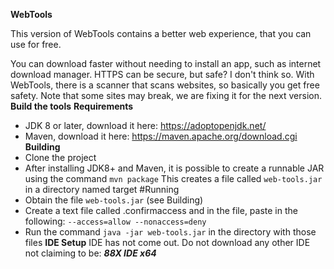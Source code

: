 **WebTools**

This version of WebTools contains a better web experience, that you can use for free.

You can download faster without needing to install an app, such as internet download manager.
HTTPS can be secure, but safe? I don't think so. With WebTools, there is a scanner that scans websites, so basically you get free safety.
Note that some sites may break, we are fixing it for the next version.
**Build the tools**
**Requirements**
* JDK 8 or later, download it here: https://adoptopenjdk.net/
* Maven, download it here: https://maven.apache.org/download.cgi
**Building**
* Clone the project
* After installing JDK8+ and Maven, it is possible to create a runnable JAR using the command `mvn package`
This creates a file called `web-tools.jar` in a directory named target
#Running
* Obtain the file `web-tools.jar` (see Building)
* Create a text file called .confirmaccess and in the file, paste in the following: `--access=allow --nonaccess=deny`
* Run the command `java -jar web-tools.jar` in the directory with those files
**IDE Setup**
IDE has not come out.
Do not download any other IDE not claiming to be: ***88X IDE x64***
